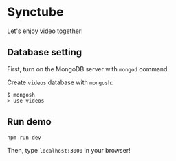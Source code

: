 # Synctube 
Let's enjoy video together!

## Database setting
First, turn on the MongoDB server with `mongod` command.

Create `videos` database with `mongosh`:
```
$ mongosh
> use videos
```

## Run demo
```
npm run dev
```
Then, type `localhost:3000` in your browser!
